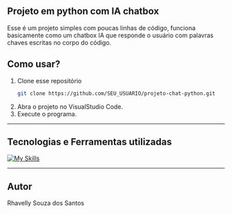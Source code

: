 ## Projeto em python com IA chatbox 

Esse é um projeto simples com poucas linhas de código, funciona basicamente como um chatbox IA que responde 
o usuário com palavras chaves escritas no corpo do código.

## Como usar? 

1. Clone esse repositório
   ```bash
   git clone https://github.com/SEU_USUARIO/projeto-chat-python.git

2. Abra o projeto no VisualStudio Code.
3. Execute o programa.

---

## Tecnologias e Ferramentas utilizadas
[![My Skills](https://skillicons.dev/icons?i=python,vscode,github,git&theme=dark)](https://skillicons.dev)

---

## Autor 
Rhavelly Souza dos Santos
